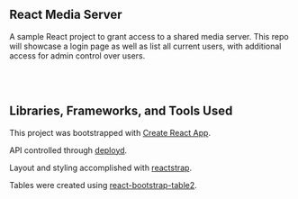 ## React Media Server

A sample React project to grant access to a shared media server. This repo will showcase a login page as well as list all current users, with additional access for admin control over users.

<br>
<br>

Libraries, Frameworks, and Tools Used
---
This project was bootstrapped with [Create React App](https://github.com/facebook/create-react-app).

API controlled through [deployd](http://deployd.com/).

Layout and styling accomplished with [reactstrap](https://reactstrap.github.io/).

Tables were created using [react-bootstrap-table2](https://github.com/react-bootstrap-table/react-bootstrap-table2).